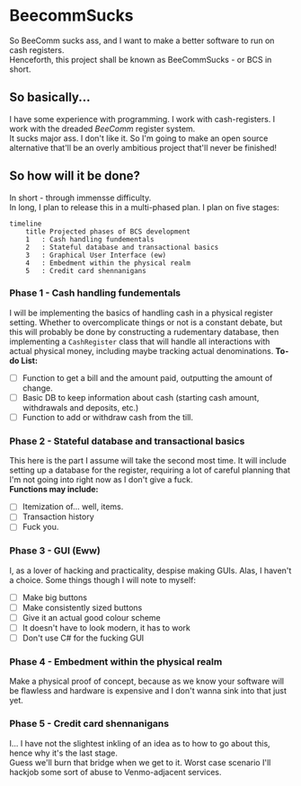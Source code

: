 # BeecommSucks
So BeeComm sucks ass, and I want to make a better software to run on cash registers.</br>
Henceforth, this project shall be known as BeeCommSucks - or BCS in short.

## So basically...
I have some experience with programming. I work with cash-registers. I work with the dreaded <i>BeeComm</i> register system.</br>
It sucks major ass. I don't like it. So I'm going to make an open source alternative that'll be an overly ambitious project that'll never be finished!</br>
## So how will it be done?
In short - through immensse difficulty.</br>
In long, I plan to release this in a multi-phased plan. I plan on five stages:
```mermaid
timeline
    title Projected phases of BCS development
    1   : Cash handling fundementals
    2   : Stateful database and transactional basics
    3   : Graphical User Interface (ew)
    4   : Embedment within the physical realm
    5   : Credit card shennanigans
```
###  Phase 1 - Cash handling fundementals
I will be implementing the basics of handling cash in a physical register setting. Whether to overcomplicate things or not is a constant debate, but this will probably be done by constructing a rudementary database, then implementing a ```CashRegister``` class that will handle all interactions with actual physical money, including maybe tracking actual denominations.
<b>To-do List:</b>
- [ ] Function to get a bill and the amount paid, outputting the amount of change.
- [ ] Basic DB to keep information about cash (starting cash amount, withdrawals and deposits, etc.)
- [ ] Function to add or withdraw cash from the till.

### Phase 2 - Stateful database and transactional basics
This here is the part I assume will take the second most time. It will include setting up a database for the register, requiring a lot of careful planning that I'm not going into right now as I don't give a fuck.</br>
<b>Functions may include:</b>
- [ ] Itemization of... well, items.
- [ ] Transaction history
- [ ] Fuck you.

### Phase 3 - GUI (Eww)
I, as a lover of hacking and practicality, despise making GUIs. Alas, I haven't a choice.
Some things though I will note to myself:
- [ ] Make big buttons
- [ ] Make consistently sized buttons
- [ ] Give it an actual good colour scheme
- [ ] It doesn't have to look modern, it has to work
- [ ] Don't use C# for the fucking GUI

### Phase 4 - Embedment within the physical realm
Make a physical proof of concept, because as we know your software will be flawless and hardware is expensive and I don't wanna sink into that just yet.

### Phase 5 - Credit card shennanigans
I... I have not the slightest inkling of an idea as to how to go about this, hence why it's the last stage.</br>
Guess we'll burn that bridge when we get to it. Worst case scenario I'll hackjob some sort of abuse to Venmo-adjacent services.